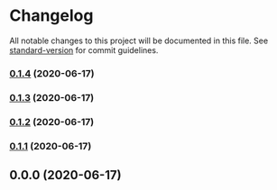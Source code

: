 # Changelog

All notable changes to this project will be documented in this file. See [standard-version](https://github.com/conventional-changelog/standard-version) for commit guidelines.

### [0.1.4](https://github.com/dezmound/catchee/compare/v0.1.3...v0.1.4) (2020-06-17)

### [0.1.3](https://github.com/dezmound/catchee/compare/v0.1.2...v0.1.3) (2020-06-17)

### [0.1.2](https://github.com/dezmound/catchee/compare/v0.1.1...v0.1.2) (2020-06-17)

### [0.1.1](https://github.com/dezmound/catchee/compare/v0.1.0...v0.1.1) (2020-06-17)

## 0.0.0 (2020-06-17)
